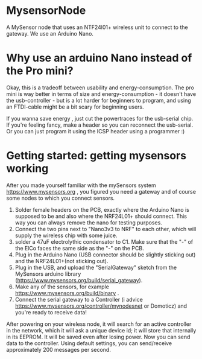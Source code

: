 # MysensorNode
A MySensor node that uses an NTF24l01+ wireless unit to connect to the gateway. We use an Arduino Nano. 

# Why use an arduino Nano instead of the Pro mini? 
Okay, this is a tradeoff between usability and energy-consumption. The pro mini is way better in terms of size and energy-consumption - it doesn't have the usb-controller - but is a lot harder for beginners to program, and using an FTDI-cable might be a bit scary for beginning users. 

If you wanna save energy , just cut the powertraces for the usb-serial chip. If you're feeling fancy, make a header so you can reconnect the usb-serial. Or you can just program it using the ICSP header using a programmer :) 

# Getting started: getting mysensors working
After you made yourself familiar with the mySensors system https://www.mysensors.org , you figured you need a gateway and of course some nodes to which you connect sensors.

1. Solder female headers on the PCB, exactly where the Arduino Nano is supposed to be and also where the NRF24L01+ should connect. This way you can always remove the nano for testing purposes.
2. Connect the two pins next to "Nano3v3 to NRF" to each other, which will supply the wireless chip with some juice.
3. solder a 47uF electrolythic condensator to C1. Make sure that the "-" of the ElCo faces the same side as the "-" on the PCB.
4. Plug in the Arduino Nano (USB connector should be slightly sticking out) and the NRF24L01+(not sticking out).
5. Plug in the USB, and upload the "SerialGateway" sketch from the MySensors arduino library (https://www.mysensors.org/build/serial_gateway). 
6. Make any of the sensors, for example https://www.mysensors.org/build/binary . 
7. Connect the serial gateway to a Controller (i advice https://www.mysensors.org/controller/mynodesnet or Domoticz) and you're ready to receive data!

After powering on your wireless node, it will search for an active controller in the network, which it will ask a unique device id; it will store that internally in its EEPROM. It will be saved even after losing power. Now you can send data to the controller. Using default settings, you can send/receive approximately 200 messages per second.
